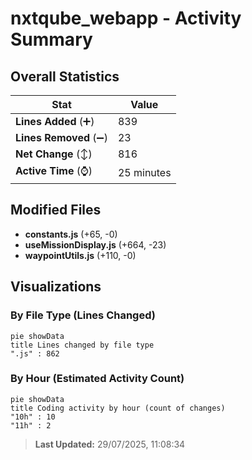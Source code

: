 # nxtqube_webapp - Activity Summary 

## Overall Statistics

| Stat                   | Value                                                             |
| ---------------------- | ----------------------------------------------------------------- |
| **Lines Added** (➕)   | 839                                          |
| **Lines Removed** (➖) | 23                                        |
| **Net Change** (↕)    | 816                |
| **Active Time** (⌚)   | 25 minutes |


## Modified Files
- **constants.js** (+65, -0)
- **useMissionDisplay.js** (+664, -23)
- **waypointUtils.js** (+110, -0)

## Visualizations

### By File Type (Lines Changed)

```mermaid
pie showData
title Lines changed by file type
".js" : 862
```

### By Hour (Estimated Activity Count)

```mermaid
pie showData
title Coding activity by hour (count of changes)
"10h" : 10
"11h" : 2
```


> **Last Updated:** 29/07/2025, 11:08:34